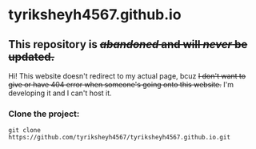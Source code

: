 # tyriksheyh4567.github.io
## This repository is ~~_abandoned_ and will _never_ be updated.~~
Hi! This website doesn't redirect to my actual page, bcuz ~~I don't want to give or have 404 error when someone's going onto this website.~~ I'm developing it and I can't host it.
### Clone the project:
```
git clone https://github.com/tyriksheyh4567/tyriksheyh4567.github.io.git
```
